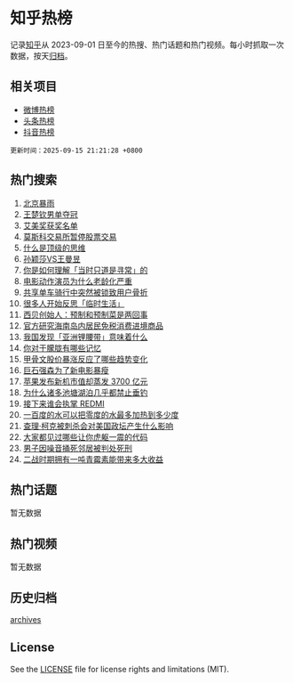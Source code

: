 # 知乎热榜

记录[知乎](https://www.zhihu.com/)从 2023-09-01 日至今的热搜、热门话题和热门视频。每小时抓取一次数据，按天[归档](archives)。

## 相关项目

- [微博热榜](https://github.com/hotarchive/weibo)
- [头条热榜](https://github.com/hotarchive/toutiao)
- [抖音热榜](https://github.com/hotarchive/douyin)


`更新时间：2025-09-15 21:21:28 +0800`

## 热门搜索

1. [北京暴雨](https://www.zhihu.com/search?q=%E5%8C%97%E4%BA%AC%E6%9A%B4%E9%9B%A8)
1. [王楚钦男单夺冠](https://www.zhihu.com/search?q=%E7%8E%8B%E6%A5%9A%E9%92%A6%E7%94%B7%E5%8D%95%E5%A4%BA%E5%86%A0)
1. [艾美奖获奖名单](https://www.zhihu.com/search?q=%E8%89%BE%E7%BE%8E%E5%A5%96%E8%8E%B7%E5%A5%96%E5%90%8D%E5%8D%95)
1. [莫斯科交易所暂停股票交易](https://www.zhihu.com/search?q=%E8%8E%AB%E6%96%AF%E7%A7%91%E4%BA%A4%E6%98%93%E6%89%80%E6%9A%82%E5%81%9C%E8%82%A1%E7%A5%A8%E4%BA%A4%E6%98%93)
1. [什么是顶级的思维](https://www.zhihu.com/search?q=%E4%BB%80%E4%B9%88%E6%98%AF%E9%A1%B6%E7%BA%A7%E7%9A%84%E6%80%9D%E7%BB%B4)
1. [孙颖莎VS王曼昱](https://www.zhihu.com/search?q=%E5%AD%99%E9%A2%96%E8%8E%8EVS%E7%8E%8B%E6%9B%BC%E6%98%B1)
1. [你是如何理解「当时只道是寻常」的](https://www.zhihu.com/search?q=%E4%BD%A0%E6%98%AF%E5%A6%82%E4%BD%95%E7%90%86%E8%A7%A3%E3%80%8C%E5%BD%93%E6%97%B6%E5%8F%AA%E9%81%93%E6%98%AF%E5%AF%BB%E5%B8%B8%E3%80%8D%E7%9A%84)
1. [电影动作演员为什么老龄化严重](https://www.zhihu.com/search?q=%E7%94%B5%E5%BD%B1%E5%8A%A8%E4%BD%9C%E6%BC%94%E5%91%98%E4%B8%BA%E4%BB%80%E4%B9%88%E8%80%81%E9%BE%84%E5%8C%96%E4%B8%A5%E9%87%8D)
1. [共享单车骑行中突然被锁致用户骨折](https://www.zhihu.com/search?q=%E5%85%B1%E4%BA%AB%E5%8D%95%E8%BD%A6%E9%AA%91%E8%A1%8C%E4%B8%AD%E7%AA%81%E7%84%B6%E8%A2%AB%E9%94%81%E8%87%B4%E7%94%A8%E6%88%B7%E9%AA%A8%E6%8A%98)
1. [很多人开始反思「临时生活」](https://www.zhihu.com/search?q=%E5%BE%88%E5%A4%9A%E4%BA%BA%E5%BC%80%E5%A7%8B%E5%8F%8D%E6%80%9D%E3%80%8C%E4%B8%B4%E6%97%B6%E7%94%9F%E6%B4%BB%E3%80%8D)
1. [西贝创始人：预制和预制菜是两回事](https://www.zhihu.com/search?q=%E8%A5%BF%E8%B4%9D%E5%88%9B%E5%A7%8B%E4%BA%BA%EF%BC%9A%E9%A2%84%E5%88%B6%E5%92%8C%E9%A2%84%E5%88%B6%E8%8F%9C%E6%98%AF%E4%B8%A4%E5%9B%9E%E4%BA%8B)
1. [官方研究海南岛内居民免税消费进境商品](https://www.zhihu.com/search?q=%E5%AE%98%E6%96%B9%E7%A0%94%E7%A9%B6%E6%B5%B7%E5%8D%97%E5%B2%9B%E5%86%85%E5%B1%85%E6%B0%91%E5%85%8D%E7%A8%8E%E6%B6%88%E8%B4%B9%E8%BF%9B%E5%A2%83%E5%95%86%E5%93%81)
1. [我国发现「亚洲锂腰带」意味着什么](https://www.zhihu.com/search?q=%E6%88%91%E5%9B%BD%E5%8F%91%E7%8E%B0%E3%80%8C%E4%BA%9A%E6%B4%B2%E9%94%82%E8%85%B0%E5%B8%A6%E3%80%8D%E6%84%8F%E5%91%B3%E7%9D%80%E4%BB%80%E4%B9%88)
1. [你对于朦胧有哪些记忆](https://www.zhihu.com/search?q=%E4%BD%A0%E5%AF%B9%E4%BA%8E%E6%9C%A6%E8%83%A7%E6%9C%89%E5%93%AA%E4%BA%9B%E8%AE%B0%E5%BF%86)
1. [甲骨文股价暴涨反应了哪些趋势变化](https://www.zhihu.com/search?q=%E7%94%B2%E9%AA%A8%E6%96%87%E8%82%A1%E4%BB%B7%E6%9A%B4%E6%B6%A8%E5%8F%8D%E5%BA%94%E4%BA%86%E5%93%AA%E4%BA%9B%E8%B6%8B%E5%8A%BF%E5%8F%98%E5%8C%96)
1. [巨石强森为了新电影暴瘦](https://www.zhihu.com/search?q=%E5%B7%A8%E7%9F%B3%E5%BC%BA%E6%A3%AE%E4%B8%BA%E4%BA%86%E6%96%B0%E7%94%B5%E5%BD%B1%E6%9A%B4%E7%98%A6)
1. [苹果发布新机市值却蒸发 3700 亿元](https://www.zhihu.com/search?q=%E8%8B%B9%E6%9E%9C%E5%8F%91%E5%B8%83%E6%96%B0%E6%9C%BA%E5%B8%82%E5%80%BC%E5%8D%B4%E8%92%B8%E5%8F%91%203700%20%E4%BA%BF%E5%85%83)
1. [为什么诸多池塘湖泊几乎都禁止垂钓](https://www.zhihu.com/search?q=%E4%B8%BA%E4%BB%80%E4%B9%88%E8%AF%B8%E5%A4%9A%E6%B1%A0%E5%A1%98%E6%B9%96%E6%B3%8A%E5%87%A0%E4%B9%8E%E9%83%BD%E7%A6%81%E6%AD%A2%E5%9E%82%E9%92%93)
1. [接下来谁会执掌 REDMI](https://www.zhihu.com/search?q=%E6%8E%A5%E4%B8%8B%E6%9D%A5%E8%B0%81%E4%BC%9A%E6%89%A7%E6%8E%8C%20REDMI)
1. [一百度的水可以把零度的水最多加热到多少度](https://www.zhihu.com/search?q=%E4%B8%80%E7%99%BE%E5%BA%A6%E7%9A%84%E6%B0%B4%E5%8F%AF%E4%BB%A5%E6%8A%8A%E9%9B%B6%E5%BA%A6%E7%9A%84%E6%B0%B4%E6%9C%80%E5%A4%9A%E5%8A%A0%E7%83%AD%E5%88%B0%E5%A4%9A%E5%B0%91%E5%BA%A6)
1. [查理·柯克被刺杀会对美国政坛产生什么影响](https://www.zhihu.com/search?q=%E6%9F%A5%E7%90%86%C2%B7%E6%9F%AF%E5%85%8B%E8%A2%AB%E5%88%BA%E6%9D%80%E4%BC%9A%E5%AF%B9%E7%BE%8E%E5%9B%BD%E6%94%BF%E5%9D%9B%E4%BA%A7%E7%94%9F%E4%BB%80%E4%B9%88%E5%BD%B1%E5%93%8D)
1. [大家都见过哪些让你虎躯一震的代码](https://www.zhihu.com/search?q=%E5%A4%A7%E5%AE%B6%E9%83%BD%E8%A7%81%E8%BF%87%E5%93%AA%E4%BA%9B%E8%AE%A9%E4%BD%A0%E8%99%8E%E8%BA%AF%E4%B8%80%E9%9C%87%E7%9A%84%E4%BB%A3%E7%A0%81)
1. [男子因噪音捅死邻居被判处死刑](https://www.zhihu.com/search?q=%E7%94%B7%E5%AD%90%E5%9B%A0%E5%99%AA%E9%9F%B3%E6%8D%85%E6%AD%BB%E9%82%BB%E5%B1%85%E8%A2%AB%E5%88%A4%E5%A4%84%E6%AD%BB%E5%88%91)
1. [二战时期拥有一吨青霉素能带来多大收益](https://www.zhihu.com/search?q=%E4%BA%8C%E6%88%98%E6%97%B6%E6%9C%9F%E6%8B%A5%E6%9C%89%E4%B8%80%E5%90%A8%E9%9D%92%E9%9C%89%E7%B4%A0%E8%83%BD%E5%B8%A6%E6%9D%A5%E5%A4%9A%E5%A4%A7%E6%94%B6%E7%9B%8A)

## 热门话题

暂无数据

## 热门视频

暂无数据

## 历史归档

[archives](archives)

## License

See the [LICENSE](LICENSE) file for license rights and limitations (MIT).
